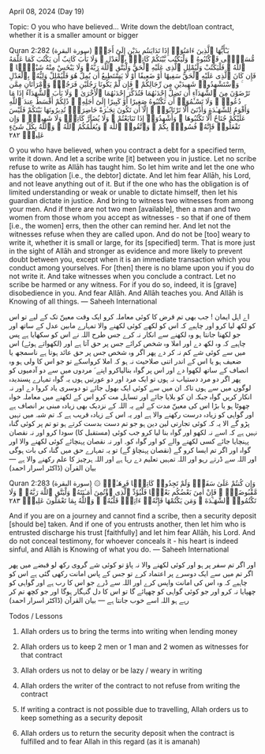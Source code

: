 April 08, 2024 (Day 19)

Topic: O you who have believed...
Write down the debt/loan contract, whether it is a smaller amount or bigger

Quran 2:282 (سورة البقرة)
يَـٰٓأَيُّهَا ٱلَّذِينَ ءَامَنُوٓا۟ إِذَا تَدَايَنتُم بِدَيْنٍ إِلَىٰٓ أَجَلٍۢ مُّسَمًّۭى فَٱكْتُبُوهُ ۚ وَلْيَكْتُب بَّيْنَكُمْ كَاتِبٌۢ بِٱلْعَدْلِ ۚ وَلَا يَأْبَ كَاتِبٌ أَن يَكْتُبَ كَمَا عَلَّمَهُ ٱللَّهُ ۚ فَلْيَكْتُبْ وَلْيُمْلِلِ ٱلَّذِى عَلَيْهِ ٱلْحَقُّ وَلْيَتَّقِ ٱللَّهَ رَبَّهُۥ وَلَا يَبْخَسْ مِنْهُ شَيْـًۭٔا ۚ فَإِن كَانَ ٱلَّذِى عَلَيْهِ ٱلْحَقُّ سَفِيهًا أَوْ ضَعِيفًا أَوْ لَا يَسْتَطِيعُ أَن يُمِلَّ هُوَ فَلْيُمْلِلْ وَلِيُّهُۥ بِٱلْعَدْلِ ۚ وَٱسْتَشْهِدُوا۟ شَهِيدَيْنِ مِن رِّجَالِكُمْ ۖ فَإِن لَّمْ يَكُونَا رَجُلَيْنِ فَرَجُلٌۭ وَٱمْرَأَتَانِ مِمَّن تَرْضَوْنَ مِنَ ٱلشُّهَدَآءِ أَن تَضِلَّ إِحْدَىٰهُمَا فَتُذَكِّرَ إِحْدَىٰهُمَا ٱلْأُخْرَىٰ ۚ وَلَا يَأْبَ ٱلشُّهَدَآءُ إِذَا مَا دُعُوا۟ ۚ وَلَا تَسْـَٔمُوٓا۟ أَن تَكْتُبُوهُ صَغِيرًا أَوْ كَبِيرًا إِلَىٰٓ أَجَلِهِۦ ۚ ذَٰلِكُمْ أَقْسَطُ عِندَ ٱللَّهِ وَأَقْوَمُ لِلشَّهَـٰدَةِ وَأَدْنَىٰٓ أَلَّا تَرْتَابُوٓا۟ ۖ إِلَّآ أَن تَكُونَ تِجَـٰرَةً حَاضِرَةًۭ تُدِيرُونَهَا بَيْنَكُمْ فَلَيْسَ عَلَيْكُمْ جُنَاحٌ أَلَّا تَكْتُبُوهَا ۗ وَأَشْهِدُوٓا۟ إِذَا تَبَايَعْتُمْ ۚ وَلَا يُضَآرَّ كَاتِبٌۭ وَلَا شَهِيدٌۭ ۚ وَإِن تَفْعَلُوا۟ فَإِنَّهُۥ فُسُوقٌۢ بِكُمْ ۗ وَٱتَّقُوا۟ ٱللَّهَ ۖ وَيُعَلِّمُكُمُ ٱللَّهُ ۗ وَٱللَّهُ بِكُلِّ شَىْءٍ عَلِيمٌۭ ٢٨٢

O you who have believed, when you contract a debt for a specified term, write it down. And let a scribe write [it] between you in justice. Let no scribe refuse to write as Allāh has taught him. So let him write and let the one who has the obligation [i.e., the debtor] dictate. And let him fear Allāh, his Lord, and not leave anything out of it. But if the one who has the obligation is of limited understanding or weak or unable to dictate himself, then let his guardian dictate in justice. And bring to witness two witnesses from among your men. And if there are not two men [available], then a man and two women from those whom you accept as witnesses - so that if one of them [i.e., the women] errs, then the other can remind her. And let not the witnesses refuse when they are called upon. And do not be [too] weary to write it, whether it is small or large, for its [specified] term. That is more just in the sight of Allāh and stronger as evidence and more likely to prevent doubt between you, except when it is an immediate transaction which you conduct among yourselves. For [then] there is no blame upon you if you do not write it. And take witnesses when you conclude a contract. Let no scribe be harmed or any witness. For if you do so, indeed, it is [grave] disobedience in you. And fear Allāh. And Allāh teaches you. And Allāh is Knowing of all things.
— Saheeh International

اے اہل ایمان ! جب بھی تم قرض کا کوئی معاملہ کرو ایک وقت معینّ تک کے لیے تو اس کو لکھ لیا کرو اور چاہیے کہ اس کو لکھے کوئی لکھنے والا تمہارے مابین عدل کے ساتھ اور جو لکھنا جانتا ہو وہ لکھنے سے انکار نہ کرے جس طرح اللہ نے اس کو سکھایا ہے پس چاہیے کہ وہ لکھ دے اور املا وہ شخص کرائے جس پر حق آتا ہے اور (لکھواتے ہوئے) اس میں سے کوئی شے کم نہ کر دے پھر اگر وہ شخص جس پر حق عائد ہوتا ہے ناسمجھ یا ضعیف ہو یا اس کے اندر اتنی صلاحیت نہ ہو کہ املا کرواسکے تو جو اس کا ولی ہو وہ انصاف کے ساتھ لکھوا دے اور اس پر گواہ بنالیاکرو اپنے َ مردوں میں سے دو آدمیوں کو پھر اگر دو مرد دستیاب نہ ہوں تو ایک مرد اور دو عورتیں ہوں یہ گواہ تمہارے پسندیدہ لوگوں میں سے ہوں تاکہ ان میں سے کوئی ایک بھول جائے تو دوسری یاد کروا دے اور نہ انکار کریں گواہ جبکہ ان کو بلایا جائے اور تساہل مت کرو اس کے لکھنے میں معاملہ خواہ چھوٹا ہو یا بڑا اس کی معینّ مدت کے لیے یہ اللہ کے نزدیک بھی زیادہ مبنی بر انصاف ہے اور گواہی کو زیادہ درست رکھنے والا ہے اور یہ اس کے زیادہ قریب ہے کہ تم شبہ میں نہیں پڑو گے الا یہ کہ کوئی تجارتی لین دین ہو جو تم دست بدست کرتے ہو تو تم پر کوئی گناہ نہیں ہے کہ اسے نہ لکھو اور گواہ بنا لیا کرو جب کوئی (مستقبل کا) سودا کرو اور نہ نقصان پہنچایا جائے کسی لکھنے والے کو اور گواہ کو۔ اور نہ نقصان پہنچائے کوئی لکھنے والا اور گواہ اور اگر تم ایسا کرو گے (نقصان پہنچاؤ گے) تو یہ تمہارے حق میں گناہ کی بات ہوگی اور اللہ سے ڈرتے رہو اور اللہ تمہیں تعلیم دے رہا ہے اور اللہ ہرچیز کا علم رکھنے والا ہے
— بیان القرآن (ڈاکٹر اسرار احمد)

Quran 2:283 (سورة البقرة)
۞ وَإِن كُنتُمْ عَلَىٰ سَفَرٍۢ وَلَمْ تَجِدُوا۟ كَاتِبًۭا فَرِهَـٰنٌۭ مَّقْبُوضَةٌۭ ۖ فَإِنْ أَمِنَ بَعْضُكُم بَعْضًۭا فَلْيُؤَدِّ ٱلَّذِى ٱؤْتُمِنَ أَمَـٰنَتَهُۥ وَلْيَتَّقِ ٱللَّهَ رَبَّهُۥ ۗ وَلَا تَكْتُمُوا۟ ٱلشَّهَـٰدَةَ ۚ وَمَن يَكْتُمْهَا فَإِنَّهُۥٓ ءَاثِمٌۭ قَلْبُهُۥ ۗ وَٱللَّهُ بِمَا تَعْمَلُونَ عَلِيمٌۭ ٢٨٣

And if you are on a journey and cannot find a scribe, then a security deposit [should be] taken. And if one of you entrusts another, then let him who is entrusted discharge his trust [faithfully] and let him fear Allāh, his Lord. And do not conceal testimony, for whoever conceals it - his heart is indeed sinful, and Allāh is Knowing of what you do.
— Saheeh International

اور اگر تم سفر پر ہو اور کوئی لکھنے والا نہ پاؤ تو کوئی شے گروی رکھ لو قبضے میں پھر اگر تم میں سے ایک دوسرے پر اعتماد کرے تو جس کے پاس امانت رکھی گئی ہے اس کو چاہیے کہ وہ اس کی امانت واپس کرے اور اللہ سے ڈرے جو اس کا رب ہے اور گواہی کو چھپایا نہ کرو اور جو کوئی گواہی کو چھپائے گا تو اس کا دل گنہگار ہوگا اور جو کچھ تم کر رہے ہو اللہ اسے خوب جانتا ہے
— بیان القرآن (ڈاکٹر اسرار احمد)

Todos / Lessons

1) Allah orders us to bring the terms into writing when lending money

2) Allah orders us to keep 2 men or 1 man and 2 women as witnesses for that contract

3) Allah orders us not to delay or be lazy / weary in writing

4) Allah orders the writer of the contract to not refuse from writing the contract

5) If writing a contract is not possible due to travelling, Allah orders us to keep something as a security deposit

6) Allah orders us to return the security deposit when the contract is fulfilled and to fear Allah in this regard (as it is amanah)
